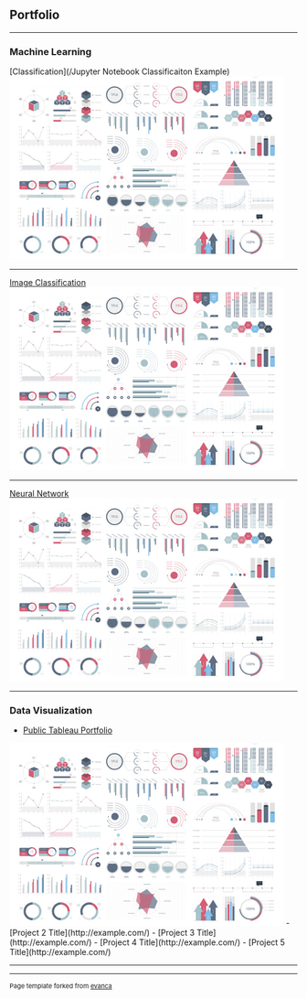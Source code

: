 ## Portfolio

---

### Machine Learning
[Classification](/Jupyter Notebook Classificaiton Example)
<img src="images/dummy_thumbnail.jpg?raw=true"/>

---
[Image Classification](/pdf/sample_presentation.pdf)
<img src="images/dummy_thumbnail.jpg?raw=true"/>

---
[Neural Network](http://example.com/)
<img src="images/dummy_thumbnail.jpg?raw=true"/>

---

### Data Visualization

- [Public Tableau Portfolio](https://public.tableau.com/app/profile/jordan.howard)
<img src="images/dummy_thumbnail.jpg?raw=true"/>
- [Project 2 Title](http://example.com/)
- [Project 3 Title](http://example.com/)
- [Project 4 Title](http://example.com/)
- [Project 5 Title](http://example.com/)

---




---
<p style="font-size:11px">Page template forked from <a href="https://github.com/evanca/quick-portfolio">evanca</a></p>
<!-- Remove above link if you don't want to attibute -->

